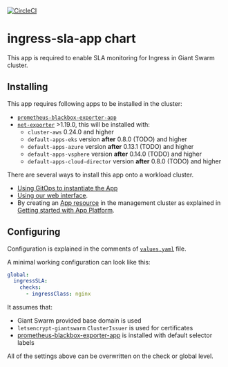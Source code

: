 [![CircleCI](https://dl.circleci.com/status-badge/img/gh/giantswarm/ingress-sla-app/tree/main.svg?style=svg)](https://dl.circleci.com/status-badge/redirect/gh/giantswarm/ingress-sla-app/tree/main)

# ingress-sla-app chart

This app is required to enable SLA monitoring for Ingress in Giant Swarm cluster.

## Installing

This app requires following apps to be installed in the cluster:

- [`prometheus-blackbox-exporter-app`](https://github.com/giantswarm/prometheus-blackbox-exporter-app)
- [`net-exporter`](https://github.com/giantswarm/net-exporter) >1.19.0, this will be installed with:
    - `cluster-aws` 0.24.0 and higher
    - `default-apps-eks` version **after** 0.8.0 (TODO) and higher
    - `default-apps-azure` version **after** 0.13.1 (TODO) and higher
    - `default-apps-vsphere` version **after** 0.14.0 (TODO) and higher
    - `default-apps-cloud-director` version **after** 0.8.0 (TODO) and higher

There are several ways to install this app onto a workload cluster.

- [Using GitOps to instantiate the App](https://docs.giantswarm.io/advanced/gitops/apps/)
- [Using our web interface](https://docs.giantswarm.io/platform-overview/web-interface/app-platform/#installing-an-app).
- By creating an [App resource](https://docs.giantswarm.io/use-the-api/management-api/crd/apps.application.giantswarm.io/) in the management cluster as explained in [Getting started with App Platform](https://docs.giantswarm.io/getting-started/app-platform/).

## Configuring

Configuration is explained in the comments of [`values.yaml`](helm/ingress-sla-app/values.yaml) file.

A minimal working configuration can look like this:

```yaml
global:
  ingressSLA:
    checks:
      - ingressClass: nginx
```

It assumes that:

- Giant Swarm provided base domain is used
- `letsencrypt-giantswarm` `ClusterIssuer` is used for certificates
- [prometheus-blackbox-exporter-app](https://github.com/giantswarm/prometheus-blackbox-exporter-app) is installed with default selector labels

All of the settings above can be overwritten on the check or global level.

